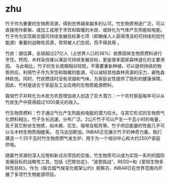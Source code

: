 # zhu

竹子作为重要的生物质资源，得到世界越来越多的认可。竹生物质用途广泛，可以直接用作薪柴、或加工成用于烹饪和取暖的木炭、或转化为气体产生热能和电能。竹子作为实现联合国可持续发展目标第七项（即确保人人获得清洁的可持续的现代能源）重要的战略性资源，常常被人们忽视，而不得其用 。

竹炭：据估算，全球超过27亿人（占世界人口的38%）依靠固体生物质燃料进行烹饪。然而，木材采伐难以满足可持续发展目标，更是很多国家森林退化的主要诱因。
与此相比，竹子的生长周期相对较短，不需要重新种植，可以提供持续的物质供应。利用竹子作为烹饪和取暖的能源，可以减轻其他森林资源的压力，避免森林砍伐。同时，竹炭燃烧时没有浓烟和气味，为家庭女性提供了隐形的健康保障。因此，竹材是适合于家庭及工业应用的生物质能源燃料。

栽培竹子并转化为木炭为农民增加收入创造了巨大潜力：一个农村家庭每年可以从竹炭生产中获得超过1000美元的收入。

竹生物质燃料：竹子通过气化产生热能和电能的潜力较大。与其它形式的生物质气化燃料相比，竹子生长迅速，分布广泛。2公斤竹子可以产生一千瓦小时的电量，高于其它粉状生物质，如木屑、花生、咖啡及稻壳等。竹子供应能量的性能几乎可以与木材生物质相媲美。
在马达加斯加，INBAR正在展示竹子的神奇力量。我们建造一个25千瓦时竹生物质燃气发生炉，用于为一个培训中心和大约250户家庭供电。

随着竹资源的深入应用和新试点项目的实施，竹生物质可以成为实现一系列的国际发展目标的战略性工具，包括《巴黎协定》、“波恩挑战”、REDD+和《爱知生物多样性目标》。作为《联合国气候变化框架公约》观察员，INBAR已在世界范围内开展了多项竹生物能源项目。

